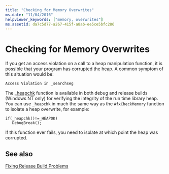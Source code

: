 ```yaml
---
title: "Checking for Memory Overwrites"
ms.date: "11/04/2016"
helpviewer_keywords: ["memory, overwrites"]
ms.assetid: da7c5d77-a267-415f-a8ab-ee5ce5bfc286
---
```

# Checking for Memory Overwrites

If you get an access violation on a call to a heap manipulation function, it is possible that your program has corrupted the heap. A common symptom of this situation would be:

```
Access Violation in _searchseg
```

The [_heapchk](../c-runtime-library/reference/heapchk.md) function is available in both debug and release builds (Windows NT only) for verifying the integrity of the run time library heap. You can use `_heapchk` in much the same way as the `AfxCheckMemory` function to isolate a heap overwrite, for example:

```
if(_heapchk()!=_HEAPOK)
   DebugBreak();
```

If this function ever fails, you need to isolate at which point the heap was corrupted.

## See also

[Fixing Release Build Problems](fixing-release-build-problems.md)
